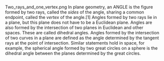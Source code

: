 Two_rays_and_one_vertex.png In plane geometry, an ANGLE is the figure formed by two rays, called the _sides_ of the angle, sharing a common endpoint, called the _vertex_ of the angle.[1] Angles formed by two rays lie in a plane, but this plane does not have to be a Euclidean plane. Angles are also formed by the intersection of two planes in Euclidean and other spaces. These are called dihedral angles. Angles formed by the intersection of two curves in a plane are defined as the angle determined by the tangent rays at the point of intersection. Similar statements hold in space, for example, the spherical angle formed by two great circles on a sphere is the dihedral angle between the planes determined by the great circles.
